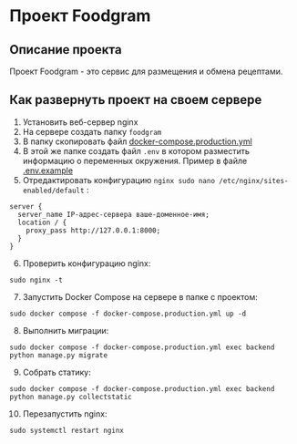 #  Проект Foodgram

## Описание проекта

Проект Foodgram - это сервис для размещения и обмена рецептами.

## Как развернуть проект на своем сервере
1. Установить веб-сервер nginx
2. На сервере создать папку `foodgram`
3. В папку скопировать файл [docker-compose.production.yml](https://github.com/dodonova/kittygram_final/blob/main/docker-compose.production.yml)
4. В этой же папке создать файл `.env` в котором разместить информацию о переменных окружения. Пример в файле [.env.example](https://github.com/dodonova/kittygram_final/blob/main/.env.example)
5. Отредактировать конфигурацию `nginx sudo nano /etc/nginx/sites-enabled/default` :
```
server { 
  server_name IP-адрес-сервера ваше-доменное-имя; 
  location / { 
    proxy_pass http://127.0.0.1:8000; 
  }
}
```
6. Проверить конфигурацию nginx: 
```
sudo nginx -t
```
7. Запустить Docker Compose на сервере в папке c проектом: 
```
sudo docker compose -f docker-compose.production.yml up -d
```
8. Выполнить миграции: 
```
sudo docker compose -f docker-compose.production.yml exec backend python manage.py migrate
```
9. Собрать статику: 
 ```
 sudo docker compose -f docker-compose.production.yml exec backend python manage.py collectstatic 
 ```
10. Перезапустить nginx: 
```
sudo systemctl restart nginx
``` 
